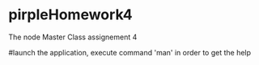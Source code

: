 # pirpleHomework4
The node Master Class assignement 4

#launch the application, execute command 'man' in order to get the help
